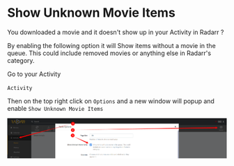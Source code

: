 # Show Unknown Movie Items

You downloaded a movie and it doesn't show up in your Activity in Radarr ?

By enabling the following option it will Show items without a movie in the queue. This could include removed movies or anything else in Radarr's category.

Go to your Activity

`Activity`

Then on the top right click on `Options` and a new window will popup and enable `Show Unknown Movie Items`

![!Enable Show Unknown Movie Items](images/Radarr-show-unknown-movie-item.png)
